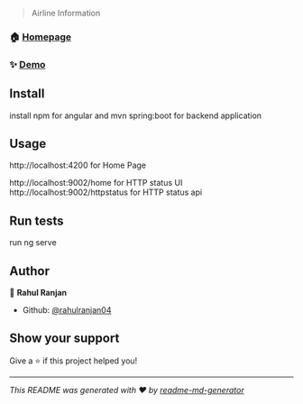 

> Airline Information

### 🏠 [Homepage](Home)

### ✨ [Demo](http:/localhost:4200)

## Install


install npm for angular and  mvn spring:boot for backend application 


## Usage

http://localhost:4200 for Home Page

http://localhost:9002/home  for HTTP status UI
http://localhost:9002/httpstatus  for HTTP status api


## Run tests

run ng serve

## Author

👤 **Rahul Ranjan**

* Github: [@rahulranjan04](https://github.com/rahulranjan04)

## Show your support

Give a ⭐️ if this project helped you!

***
_This README was generated with ❤️ by [readme-md-generator](https://github.com/kefranabg/readme-md-generator)_
